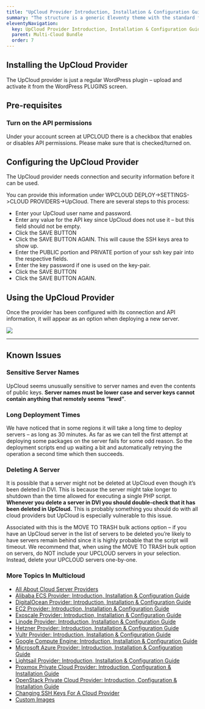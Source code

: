 ```yaml
---
title: "UpCloud Provider Introduction, Installation & Configuration Guide"
summary: "The structure is a generic Eleventy theme with the standard folder and file names."
eleventyNavigation:
  key: UpCloud Provider Introduction, Installation & Configuration Guide
  parent: Multi-Cloud Bundle
  order: 7
---
```

## Installing the UpCloud Provider

The UpCloud provider is just a regular WordPress plugin – upload and activate it from the WordPress PLUGINS screen.

## Pre-requisites

### Turn on the API permissions

Under your account screen at UPCLOUD there is a checkbox that enables or disables API permissions. Please make sure that is checked/turned on.

## Configuring the UpCloud Provider

The UpCloud provider needs connection and security information before it can be used.

You can provide this information under WPCLOUD DEPLOY->SETTINGS->CLOUD PROVIDERS->UpCloud. There are several steps to this process:

*   Enter your UpCloud user name and password.
*   Enter any value for the API key since UpCloud does not use it – but this field should not be empty.
*   Click the SAVE BUTTON
*   Click the SAVE BUTTON AGAIN. This will cause the SSH keys area to show up.
*   Enter the PUBLIC portion and PRIVATE portion of your ssh key pair into the respective fields.
*   Enter the key password if one is used on the key-pair.
*   Click the SAVE BUTTON
*   Click the SAVE BUTTON AGAIN.

## Using the UpCloud Provider

Once the provider has been configured with its connection and API information, it will appear as an option when deploying a new server.

[![](https://web.archive.org/web/20240529155402im_/https://wpclouddeploy.com/wp-content/uploads/2020/09/wpclouddeploy-126.png)](https://web.archive.org/web/20240529155402/https://wpclouddeploy.com/wp-content/uploads/2020/09/wpclouddeploy-126.png)

- - -

## Known Issues

### Sensitive Server Names

UpCloud seems unusually sensitive to server names and even the contents of public keys. **Server names must be lower case and server keys cannot contain anything that remotely seems “lewd”**.

### Long Deployment Times

We have noticed that in some regions it will take a long time to deploy servers – as long as 30 minutes. As far as we can tell the first attempt at deploying some packages on the server fails for some odd reason. So the deployment scripts end up waiting a bit and automatically retrying the operation a second time which then succeeds.

### Deleting A Server

It is possible that a server might not be deleted at UpCloud even though it’s been deleted in DVI. This is because the server might take longer to shutdown than the time allowed for executing a single PHP script. **Whenever you delete a server in DVI you should double-check that it has been deleted in UpCloud.** This is probably something you should do with all cloud providers but UpCloud is especially vulnerable to this issue.

Associated with this is the MOVE TO TRASH bulk actions option – if you have an UpCloud server in the list of servers to be deleted you’re likely to have servers remain behind since it is highly probable that the script will timeout. We recommend that, when using the MOVE TO TRASH bulk option on servers, do NOT include your UPCLOUD servers in your selection. Instead, delete your UPCLOUD servers one-by-one.

### More Topics In Multicloud

*   [All About Cloud Server Providers](https://web.archive.org/web/20240529155402/https://wpclouddeploy.com/documentation/cloud-providers/all-about-cloud-server-providers/)
*   [Alibaba ECS Provider: Introduction, Installation & Configuration Guide](https://web.archive.org/web/20240529155402/https://wpclouddeploy.com/documentation/cloud-providers/alibaba-ecs-provider-introduction-installation-configuration-guide/)
*   [DigitalOcean Provider: Introduction, Installation & Configuration Guide](https://web.archive.org/web/20240529155402/https://wpclouddeploy.com/documentation/cloud-providers/digital-ocean-provider-introduction-installation-configuration-guide/)
*   [EC2 Provider: Introduction, Installation & Configuration Guide](https://web.archive.org/web/20240529155402/https://wpclouddeploy.com/documentation/cloud-providers/ec2-provider/)
*   [Exoscale Provider: Introduction, Installation & Configuration Guide](https://web.archive.org/web/20240529155402/https://wpclouddeploy.com/documentation/cloud-providers/exoscale-provider-introduction-installation-configuration-guide/)
*   [Linode Provider: Introduction, Installation & Configuration Guide](https://web.archive.org/web/20240529155402/https://wpclouddeploy.com/documentation/cloud-providers/linode-provider-introduction-installation-configuration-guide/)
*   [Hetzner Provider: Introduction, Installation & Configuration Guide](https://web.archive.org/web/20240529155402/https://wpclouddeploy.com/documentation/cloud-providers/hetzner-provider-introduction-installation-configuration-guide/)
*   [Vultr Provider: Introduction, Installation & Configuration Guide](https://web.archive.org/web/20240529155402/https://wpclouddeploy.com/documentation/cloud-providers/vultr-provider-introduction-installation-configuration-guide/)
*   [Google Compute Engine: Introduction, Installation & Configuration Guide](https://web.archive.org/web/20240529155402/https://wpclouddeploy.com/documentation/cloud-providers/google-compute-engine-introduction-installation-configuration-guide/)
*   [Microsoft Azure Provider: Introduction, Installation & Configuration Guide](https://web.archive.org/web/20240529155402/https://wpclouddeploy.com/documentation/cloud-providers/microsoft-azure-provider-introduction-installation-configuration-guide/)
*   [Lightsail Provider: Introduction, Installation & Configuration Guide](https://web.archive.org/web/20240529155402/https://wpclouddeploy.com/documentation/cloud-providers/lightsail-provider-introduction-installation-configuration-guide/)
*   [Proxmox Private Cloud Provider: Introduction, Configuration & Installation Guide](https://web.archive.org/web/20240529155402/https://wpclouddeploy.com/documentation/cloud-providers/proxmox-private-cloud-provider-introduction-configuration-installation-guide/)
*   [OpenStack Private Cloud Provider: Introduction, Configuration & Installation Guide](https://web.archive.org/web/20240529155402/https://wpclouddeploy.com/documentation/cloud-providers/openstack-private-cloud-provider-introduction-configuration-installation-guide/)
*   [Changing SSH Keys For A Cloud Provider](https://web.archive.org/web/20240529155402/https://wpclouddeploy.com/documentation/cloud-providers/changing-ssh-keys-in-cloud-provider-settings/)
*   [Custom Images](https://web.archive.org/web/20240529155402/https://wpclouddeploy.com/documentation/cloud-providers/custom-images/)
